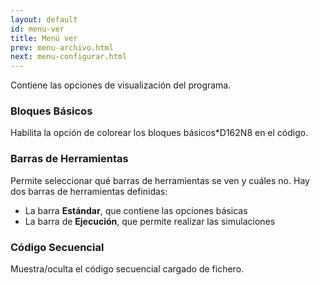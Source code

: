 ```yaml
---
layout: default
id: menu-ver
title: Menú ver
prev: menu-archivo.html
next: menu-configurar.html
---
```


Contiene las opciones de visualización del programa.


### Bloques Básicos

Habilita la opción de colorear los bloques básicos*D162N8 en el código.


### Barras de Herramientas

Permite seleccionar qué barras de herramientas se ven y cuáles no. Hay dos barras de herramientas definidas:

* La barra **Estándar**, que contiene las opciones básicas
* La barra de **Ejecución**, que permite realizar las simulaciones


### Código Secuencial

Muestra/oculta el código secuencial cargado de fichero.
